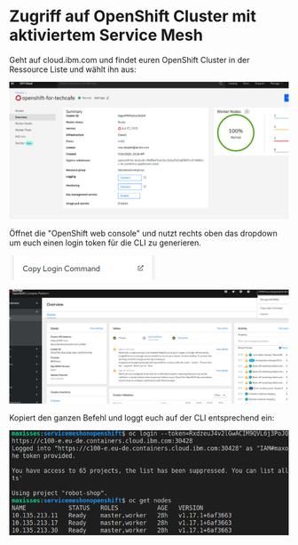 # Zugriff auf OpenShift Cluster mit aktiviertem Service Mesh

Geht auf cloud.ibm.com und findet euren OpenShift Cluster in der Ressource Liste und wählt ihn aus:

![](../../../.gitbook/assets/image%20%2890%29.png)

Öffnet die "OpenShift web console" und nutzt rechts oben das dropdown um euch einen login token für die CLI zu generieren.

![](../../../.gitbook/assets/image%20%2884%29.png)

![](../../../.gitbook/assets/image%20%2882%29.png)

Kopiert den ganzen Befehl und loggt euch auf der CLI entsprechend ein:

![](../../../.gitbook/assets/image%20%28143%29%20%281%29.png)

